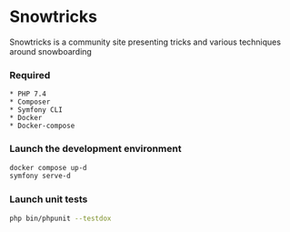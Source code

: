 # Snowtricks

Snowtricks is a community site presenting tricks and various techniques around snowboarding 

### Required

    * PHP 7.4
    * Composer   
    * Symfony CLI
    * Docker
    * Docker-compose

### Launch the development environment

```bash
docker compose up-d
symfony serve-d
```

### Launch unit tests

```bash
php bin/phpunit --testdox
```